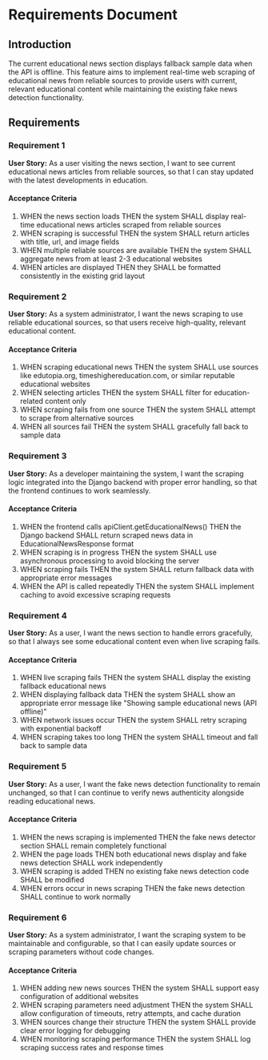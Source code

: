 # Requirements Document

## Introduction

The current educational news section displays fallback sample data when the API is offline. This feature aims to implement real-time web scraping of educational news from reliable sources to provide users with current, relevant educational content while maintaining the existing fake news detection functionality.

## Requirements

### Requirement 1

**User Story:** As a user visiting the news section, I want to see current educational news articles from reliable sources, so that I can stay updated with the latest developments in education.

#### Acceptance Criteria

1. WHEN the news section loads THEN the system SHALL display real-time educational news articles scraped from reliable sources
2. WHEN scraping is successful THEN the system SHALL return articles with title, url, and image fields
3. WHEN multiple reliable sources are available THEN the system SHALL aggregate news from at least 2-3 educational websites
4. WHEN articles are displayed THEN they SHALL be formatted consistently in the existing grid layout

### Requirement 2

**User Story:** As a system administrator, I want the news scraping to use reliable educational sources, so that users receive high-quality, relevant educational content.

#### Acceptance Criteria

1. WHEN scraping educational news THEN the system SHALL use sources like edutopia.org, timeshighereducation.com, or similar reputable educational websites
2. WHEN selecting articles THEN the system SHALL filter for education-related content only
3. WHEN scraping fails from one source THEN the system SHALL attempt to scrape from alternative sources
4. WHEN all sources fail THEN the system SHALL gracefully fall back to sample data

### Requirement 3

**User Story:** As a developer maintaining the system, I want the scraping logic integrated into the Django backend with proper error handling, so that the frontend continues to work seamlessly.

#### Acceptance Criteria

1. WHEN the frontend calls apiClient.getEducationalNews() THEN the Django backend SHALL return scraped news data in EducationalNewsResponse format
2. WHEN scraping is in progress THEN the system SHALL use asynchronous processing to avoid blocking the server
3. WHEN scraping fails THEN the system SHALL return fallback data with appropriate error messages
4. WHEN the API is called repeatedly THEN the system SHALL implement caching to avoid excessive scraping requests

### Requirement 4

**User Story:** As a user, I want the news section to handle errors gracefully, so that I always see some educational content even when live scraping fails.

#### Acceptance Criteria

1. WHEN live scraping fails THEN the system SHALL display the existing fallback educational news
2. WHEN displaying fallback data THEN the system SHALL show an appropriate error message like "Showing sample educational news (API offline)"
3. WHEN network issues occur THEN the system SHALL retry scraping with exponential backoff
4. WHEN scraping takes too long THEN the system SHALL timeout and fall back to sample data

### Requirement 5

**User Story:** As a user, I want the fake news detection functionality to remain unchanged, so that I can continue to verify news authenticity alongside reading educational news.

#### Acceptance Criteria

1. WHEN the news scraping is implemented THEN the fake news detector section SHALL remain completely functional
2. WHEN the page loads THEN both educational news display and fake news detection SHALL work independently
3. WHEN scraping is added THEN no existing fake news detection code SHALL be modified
4. WHEN errors occur in news scraping THEN the fake news detection SHALL continue to work normally

### Requirement 6

**User Story:** As a system administrator, I want the scraping system to be maintainable and configurable, so that I can easily update sources or scraping parameters without code changes.

#### Acceptance Criteria

1. WHEN adding new news sources THEN the system SHALL support easy configuration of additional websites
2. WHEN scraping parameters need adjustment THEN the system SHALL allow configuration of timeouts, retry attempts, and cache duration
3. WHEN sources change their structure THEN the system SHALL provide clear error logging for debugging
4. WHEN monitoring scraping performance THEN the system SHALL log scraping success rates and response times